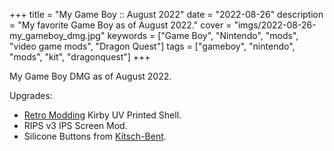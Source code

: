 +++
title = "My Game Boy :: August 2022"
date = "2022-08-26"
description = "My favorite Game Boy as of August 2022."
cover = "imgs/2022-08-26-my_gameboy_dmg.jpg"
keywords = ["Game Boy", "Nintendo", "mods", "video game mods", "Dragon Quest"]
tags = ["gameboy", "nintendo", "mods", "kit", "dragonquest"]
+++

My Game Boy DMG as of August 2022.

Upgrades: 
- [Retro Modding](https://www.retromodding.com/) Kirby UV Printed Shell.
- RIPS v3 IPS Screen Mod.
- Silicone Buttons from [Kitsch-Bent](https://store.kitsch-bent.com/products/silicone-buttons).